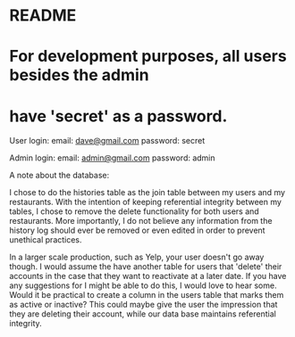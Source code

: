 # README

# For development purposes, all users besides the admin 
# have 'secret' as a password. 
User login: 
email:    dave@gmail.com
password: secret

Admin login: 
email:    admin@gmail.com
password: admin

A note about the database: 

I chose to do the histories table as the join table between
my users and my restaurants. With the intention of keeping 
referential integrity between my tables, I chose to remove
the delete functionality for both users and restaurants. 
More importantly, I do not believe any information from the 
history log should ever be removed or even edited in order to 
prevent unethical practices. 

In a larger scale production, such as Yelp, your user doesn't 
go away though. I would assume the have another table for 
users that 'delete' their accounts in the case that they 
want to reactivate at a later date. If you have any suggestions
for I might be able to do this, I would love to hear some. Would
it be practical to create a column in the users table that marks 
them as active or inactive? This could maybe give the user the
impression that they are deleting their account, while our 
data base maintains referential integrity. 
